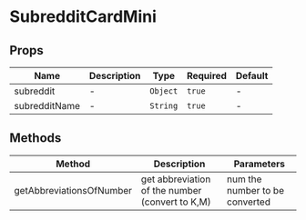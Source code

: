 # SubredditCardMini

## Props

<!-- @vuese:SubredditCardMini:props:start -->
|Name|Description|Type|Required|Default|
|---|---|---|---|---|
|subreddit|-|`Object`|`true`|-|
|subredditName|-|`String`|`true`|-|

<!-- @vuese:SubredditCardMini:props:end -->


## Methods

<!-- @vuese:SubredditCardMini:methods:start -->
|Method|Description|Parameters|
|---|---|---|
|getAbbreviationsOfNumber|get abbreviation of the number (convert to K,M)|num the number to be converted|

<!-- @vuese:SubredditCardMini:methods:end -->


